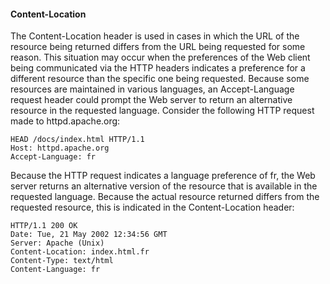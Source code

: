 #### Content-Location

The Content-Location header is used in cases in which the URL of the resource being returned differs from the URL being requested for some reason. This situation may occur when the preferences of the Web client being communicated via the HTTP headers indicates a preference for a different resource than the specific one being requested. Because some resources are maintained in various languages, an Accept-Language request header could prompt the Web server to return an alternative resource in the requested language. Consider the following HTTP request made to httpd.apache.org:

```
HEAD /docs/index.html HTTP/1.1 
Host: httpd.apache.org 
Accept-Language: fr 
```

Because the HTTP request indicates a language preference of fr, the Web server returns an alternative version of the resource that is available in the requested language. Because the actual resource returned differs from the requested resource, this is indicated in the Content-Location header:

```
HTTP/1.1 200 OK 
Date: Tue, 21 May 2002 12:34:56 GMT 
Server: Apache (Unix) 
Content-Location: index.html.fr 
Content-Type: text/html 
Content-Language: fr 
```